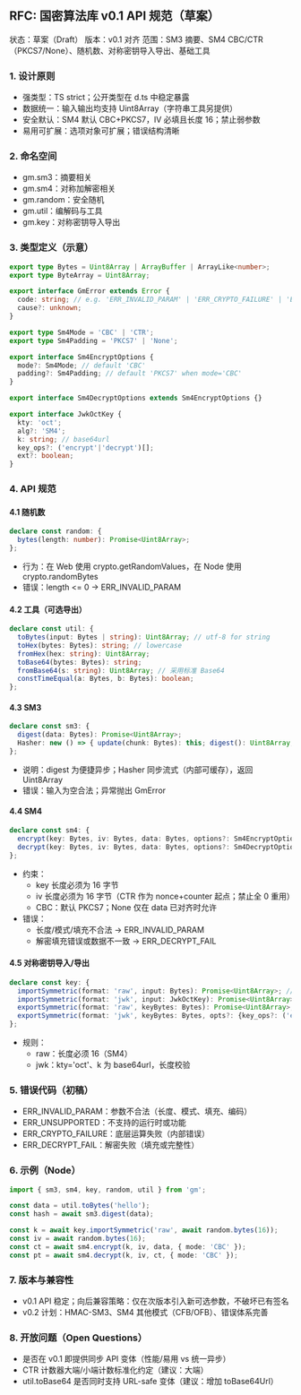 ## RFC: 国密算法库 v0.1 API 规范（草案）

状态：草案（Draft）
版本：v0.1 对齐
范围：SM3 摘要、SM4 CBC/CTR（PKCS7/None）、随机数、对称密钥导入导出、基础工具

### 1. 设计原则
- 强类型：TS strict；公开类型在 d.ts 中稳定暴露
- 数据统一：输入输出均支持 Uint8Array（字符串工具另提供）
- 安全默认：SM4 默认 CBC+PKCS7，IV 必填且长度 16；禁止弱参数
- 易用可扩展：选项对象可扩展；错误结构清晰

### 2. 命名空间
- gm.sm3：摘要相关
- gm.sm4：对称加解密相关
- gm.random：安全随机
- gm.util：编解码与工具
- gm.key：对称密钥导入导出

### 3. 类型定义（示意）

```ts
export type Bytes = Uint8Array | ArrayBuffer | ArrayLike<number>;
export type ByteArray = Uint8Array;

export interface GmError extends Error {
  code: string; // e.g. 'ERR_INVALID_PARAM' | 'ERR_CRYPTO_FAILURE' | 'ERR_UNSUPPORTED'
  cause?: unknown;
}

export type Sm4Mode = 'CBC' | 'CTR';
export type Sm4Padding = 'PKCS7' | 'None';

export interface Sm4EncryptOptions {
  mode?: Sm4Mode; // default 'CBC'
  padding?: Sm4Padding; // default 'PKCS7' when mode='CBC'
}

export interface Sm4DecryptOptions extends Sm4EncryptOptions {}

export interface JwkOctKey {
  kty: 'oct';
  alg?: 'SM4';
  k: string; // base64url
  key_ops?: ('encrypt'|'decrypt')[];
  ext?: boolean;
}
```

### 4. API 规范

#### 4.1 随机数
```ts
declare const random: {
  bytes(length: number): Promise<Uint8Array>;
};
```
- 行为：在 Web 使用 crypto.getRandomValues，在 Node 使用 crypto.randomBytes
- 错误：length <= 0 → ERR_INVALID_PARAM

#### 4.2 工具（可选导出）
```ts
declare const util: {
  toBytes(input: Bytes | string): Uint8Array; // utf-8 for string
  toHex(bytes: Bytes): string; // lowercase
  fromHex(hex: string): Uint8Array;
  toBase64(bytes: Bytes): string;
  fromBase64(s: string): Uint8Array; // 采用标准 Base64
  constTimeEqual(a: Bytes, b: Bytes): boolean;
};
```

#### 4.3 SM3
```ts
declare const sm3: {
  digest(data: Bytes): Promise<Uint8Array>;
  Hasher: new () => { update(chunk: Bytes): this; digest(): Uint8Array; reset(): this };
};
```
- 说明：digest 为便捷异步；Hasher 同步流式（内部可缓存），返回 Uint8Array
- 错误：输入为空合法；异常抛出 GmError

#### 4.4 SM4
```ts
declare const sm4: {
  encrypt(key: Bytes, iv: Bytes, data: Bytes, options?: Sm4EncryptOptions): Promise<Uint8Array>;
  decrypt(key: Bytes, iv: Bytes, data: Bytes, options?: Sm4DecryptOptions): Promise<Uint8Array>;
};
```
- 约束：
  - key 长度必须为 16 字节
  - iv 长度必须为 16 字节（CTR 作为 nonce+counter 起点；禁止全 0 重用）
  - CBC：默认 PKCS7；None 仅在 data 已对齐时允许
- 错误：
  - 长度/模式/填充不合法 → ERR_INVALID_PARAM
  - 解密填充错误或数据不一致 → ERR_DECRYPT_FAIL

#### 4.5 对称密钥导入/导出
```ts
declare const key: {
  importSymmetric(format: 'raw', input: Bytes): Promise<Uint8Array>; // returns key bytes
  importSymmetric(format: 'jwk', input: JwkOctKey): Promise<Uint8Array>;
  exportSymmetric(format: 'raw', keyBytes: Bytes): Promise<Uint8Array>;
  exportSymmetric(format: 'jwk', keyBytes: Bytes, opts?: {key_ops?: ('encrypt'|'decrypt')[]}): Promise<JwkOctKey>;
};
```
- 规则：
  - raw：长度必须 16（SM4）
  - jwk：kty='oct'、k 为 base64url，长度校验

### 5. 错误代码（初稿）
- ERR_INVALID_PARAM：参数不合法（长度、模式、填充、编码）
- ERR_UNSUPPORTED：不支持的运行时或功能
- ERR_CRYPTO_FAILURE：底层运算失败（内部错误）
- ERR_DECRYPT_FAIL：解密失败（填充或完整性）

### 6. 示例（Node）
```ts
import { sm3, sm4, key, random, util } from 'gm';

const data = util.toBytes('hello');
const hash = await sm3.digest(data);

const k = await key.importSymmetric('raw', await random.bytes(16));
const iv = await random.bytes(16);
const ct = await sm4.encrypt(k, iv, data, { mode: 'CBC' });
const pt = await sm4.decrypt(k, iv, ct, { mode: 'CBC' });
```

### 7. 版本与兼容性
- v0.1 API 稳定；向后兼容策略：仅在次版本引入新可选参数，不破坏已有签名
- v0.2 计划：HMAC-SM3、SM4 其他模式（CFB/OFB）、错误体系完善

### 8. 开放问题（Open Questions）
- 是否在 v0.1 即提供同步 API 变体（性能/易用 vs 统一异步）
- CTR 计数器大端/小端计数标准化约定（建议：大端）
- util.toBase64 是否同时支持 URL-safe 变体（建议：增加 toBase64Url）

